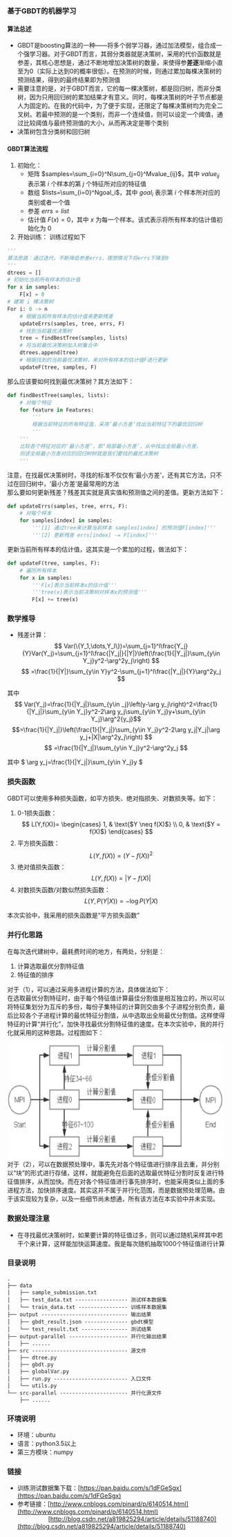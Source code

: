 ### 基于GBDT的机器学习
#### 算法总述
- GBDT是boosting算法的一种——将多个弱学习器，通过加法模型，组合成一个强学习器。对于GBDT而言，其弱分类器就是决策树，采用的代价函数就是参差，其核心思想是，通过不断地增加决策树的数量，来使得参**差逐**渐缩小直至为0（实际上达到0的概率很低）。在预测的时候，则通过累加每棵决策树的预测结果，得到的最终结果即为预测值
- 需要注意的是，对于GBDT而言，它的每一棵决策树，都是回归树，而非分类树，因为只用回归树的累加结果才有意义。同时，每棵决策树的叶子节点都是人为固定的。在我的代码中，为了便于实现，还限定了每棵决策树均为完全二叉树。若最中预测的是一个类别，而非一个连续值，则可以设定一个阈值，通过比较阈值与最终预测值的大小，从而再决定是哪个类别
- 决策树包含分类树和回归树

#### GBDT算法流程
1. 初始化：
    - 矩阵 $samples=\sum_{i=0}^N\sum_{j=0}^Mvalue_{ij}$，其中 $value_{ij}$ 表示第 $i$ 个样本的第 $j$ 个特征所对应的特征值
    - 数组 $lists=\sum_{i=0}^Ngoal_i$，其中 $goal_i$ 表示第 $i$ 个样本所对应的类别或者一个值
    - 参差 $errs=list$
    - 估计值 $F(x)=0$，其中 $x$ 为每一个样本。该式表示将所有样本的估计值初始化为 $0$
2. 开始训练：
训练过程如下
```python
'''
算法思路：通过迭代，不断降低参差errs，理想情况下将errs下降至0
'''
dtrees = []
# 初始化当前所有样本的估计值
for x in samples:
    F[x] = 0
# 建第 i 棵决策树
For i: 0 -> n
    # 根据当前所有样本的估计值来更新残差
    updateErrs(samples, tree, errs, F)
    # 找到当前最优决策树
    tree = findBestTree(samples, lists)
    # 将当前最优决策树加入树集合中
    dtrees.append(tree)
    # 根据找到的当前最优决策树，来对所有样本的估计值F进行更新
    updateF(tree, samples, F)
```
那么应该要如何找到最优决策树？其方法如下：
```python
def findBestTree(samples, lists):
    # 对每个特征
    for feature in Features:
        '''
        根据当前特征的所有特征值，采用‘最小方差’找出当前特征下的最优回归树
        '''
    '''
    比较各个特征对应的‘最小方差’，即‘局部最小方差’，从中找出全局最小方差，
    则该全局最小方差对应的回归树树就是我们要找的最优决策树
    '''
```
注意，在找最优决策树时，寻找的标准不仅仅有‘最小方差’，还有其它方法，只不过在回归树中，‘最小方差’是最常用的方法<br />
那么要如何更新残差？残差其实就是真实值和预测值之间的差值。更新方法如下：
```python
def updateErrs(samples, tree, errs, F):
    # 对每个样本
    for samples[index] in samples:
        '''[1] 通过tree来计算当前样本 samples[index] 的预测值F[index]'''
        '''[2] 更新残差 errs[index] -= F[index]'''
```
更新当前所有样本的估计值，这其实是一个累加的过程，做法如下：
```python
def updateF(tree, samples, F):
    # 遍历所有样本
    for x in samples:
        '''F[x]表示当前样本x的估计值'''
        '''tree(x)表示当前决策树对样本x的预测值'''
        F[x] += tree(x)
```
### 数学推导
- 残差计算：$$ Var(\{Y_1,\dots,Y_l\})=\sum_{j=1}^l\frac{Y_j}{Y}Var(Y_j)=\sum_{j=1}^l\frac{|Y_j|}{|Y|}\left(\frac{1}{|Y_j|}\sum_{y\in Y_j}y^2-\arg^2y_j\right) $$
$$ =\frac{1}{|Y|}\sum_{y\in Y}y^2-\sum_{j=1}^l\frac{|Y_j|}{Y}\arg^2y_j $$

其中
$$ Var(Y_j)=\frac{1}{|Y_j|}\sum_{y\in _j}\left(y-\arg y_j\right)^2=\frac{1}{|Y_j|}\sum_{y\in Y_j}y^2-2\arg y_j\sum_{y\in Y_j}y+\sum_{y\in Y_j}\arg^2{y_j}$$
$$=\frac{1}{|Y_j|}\left(\frac{1}{|Y_j|}\sum_{y\in Y_j}y^2-2\arg y_j|Y_j|\arg y_j+|X|\arg^2y_j\right) $$
$$ =\frac{1}{|Y_j|}\sum_{y\in Y_j}y^2-\arg^2y_j $$

其中 $ \arg y_j=\frac{1}{|Y_j|}\sum_{y\in Y_j}y $

### 损失函数
GBDT可以使用多种损失函数，如平方损失、绝对指损失、对数损失等。如下：

1. 0-1损失函数：
$$
L(Y,f(X))=
\begin{cases}
1, & \text{$Y \neq f(X)$} \\
0, & \text{$Y = f(X)$}
\end{cases}
$$
2. 平方损失函数：
$$
L(Y,f(X))=(Y-f(X))^2
$$
3. 绝对值损失函数：
$$
L(Y,f(X))=\left|Y-f(X)\right|
$$
4. 对数损失函数/对数似然损失函数：
$$
L(Y,P(Y|X))=-\log P(Y|X)
$$

本次实验中，我采用的损失函数是“平方损失函数”

### 并行化思路
在每次迭代建树中，最耗费时间的地方，有两处，分别是：

1. 计算选取最优分割特征值
2. 特征值的排序

对于（1），可以通过采用多进程计算的方法，具体做法如下：<br />
在选取最优分割特征时，由于每个特征值计算最佳分割值是相互独立的，所以可以将特征集划分为互斥的多份，每份子集特征的计算则交由多个子进程分别负责，最后比较各个子进程计算的最优特征分割值，从中选取出全局最优分割值。这样使得特征的计算“并行化”，加快寻找最优分割特征值的速度。在本次实验中，我的并行化就采用的这种思路。过程图如下：
<center>
<img src="screehshot/mpi.png" width="500"/>
</center>
对于（2），可以在数据预处理中，事先先对各个特征值进行排序且去重，并分别以“块”的形式进行存储，这样，就能避免在后面的选取最优特征分割时反复进行特征值排序，从而加快。而在对各个特征值进行事先排序时，也能采用类似上面的多进程方法，加快排序速度。其实这并不属于并行化范围，而是数据预处理范畴。由于该实现较为复杂，以及一些细节尚未想通，所有该方法在本实验中并未实现。

### 数据处理注意
- 在寻找最优决策树时，如果要计算的特征值过多，则可以通过随机采样其中若干个来计算，这样能加快运算速度。我是每次随机抽取1000个特征值进行计算

### 目录说明
```
.
├── data
│   ├── sample_submission.txt 
│   ├── test_data.txt ----------------- 测试样本数据集
│   └── train_data.txt ---------------- 训练样本数据集
├── output ---------------------------- 输出结果
│   ├── gbdt_result.json -------------- gbdt模型
│   └── test_result.txt --------------- 测试结果
├── output-parallel ------------------- 并行化输出结果
│   ├── ......
├── src ------------------------------- 源文件
│   ├── dtree.py
│   ├── gbdt.py
│   ├── globalVar.py
│   ├── run.py ------------------------ 入口文件
│   └── utils.py
└── src-parallel ---------------------- 并行化源文件
    ├── ......
```

### 环境说明
- 环境：ubuntu
- 语言：python3.5以上
- 第三方模块：numpy

### 链接
- 训练测试数据集下载：[https://pan.baidu.com/s/1dFGeSgx](https://pan.baidu.com/s/1dFGeSgx)
- 参考链接：[http://www.cnblogs.com/pinard/p/6140514.html](http://www.cnblogs.com/pinard/p/6140514.html) <br />
&nbsp;&nbsp;&nbsp;&nbsp;&nbsp;&nbsp;&nbsp;&nbsp;&nbsp;&nbsp;&nbsp;&nbsp;&nbsp;&nbsp;&nbsp;&nbsp;&nbsp;&nbsp;[http://blog.csdn.net/a819825294/article/details/51188740](http://blog.csdn.net/a819825294/article/details/51188740)